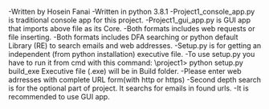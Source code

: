 -Written by Hosein Fanai
-Written in python 3.8.1
-Project1_console_app.py is traditional console app for this project.
-Project1_gui_app.py is GUI app that imports above file as its Core.
-Both formats includes web requests or file inserting.
-Both formats includes DFA searching or python default Library (RE) to search emails and web addresses.
-Setup.py is for getting an independent (from python installation) executive file.
-To use setup.py you have to run it from cmd with this command:
    \project1> python setup.py build_exe
Executive file (.exe) will be in Build folder.
-Please enter web adrresses with complete URL form(with http or https)
-Second depth search is for the optional part of project. It searchs for emails in found urls.
-It is recommended to use GUI app.